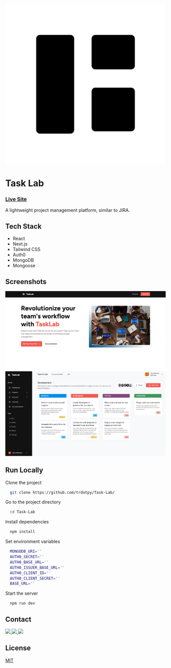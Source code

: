 ![Logo](./public/assets/tasklab-logo-blk.png)

# Task Lab

### <a href="https://task-lab.vercel.app/">Live Site</a>

A lightweight project management platform, similar to JIRA.

## Tech Stack

- React
- Next.js
- Tailwind CSS
- Auth0
- MongoDB
- Mongoose

## Screenshots

![landing](./public/assets/lab-landing.png)
![board](./public/assets/lab-board.png)

## Run Locally

Clone the project

```bash
  git clone https://github.com/trdotpy/Task-Lab/
```

Go to the project directory

```bash
  cd Task-Lab
```

Install dependencies

```bash
  npm install
```

Set environment variables

```bash
  MONGODB_URI=''
  AUTH0_SECRET=''
  AUTH0_BASE_URL=''
  AUTH0_ISSUER_BASE_URL=''
  AUTH0_CLIENT_ID=''
  AUTH0_CLIENT_SECRET=''
  BASE_URL=''
```

Start the server

```bash
  npm run dev
```


## Contact

<a href="https://trdotpy.dev/">
  <img src='https://img.shields.io/badge/Portfolio-000000?style=for-the-badge&logo=About.me&logoColor=white'>
</a>
<a href="https://www.linkedin.com/in/trdotpy/">
  <img src='https://img.shields.io/badge/LinkedIn-0077B5?style=for-the-badge&logo=linkedin&logoColor=white'>
</a>
<a href="mailto:tanvi.rahman@outlook.com">
  <img src='https://img.shields.io/badge/Outlook-0078D4?style=for-the-badge&logo=microsoft-outlook&logoColor=white'>
</a>
</div>

## License

[MIT](https://choosealicense.com/licenses/mit/)
